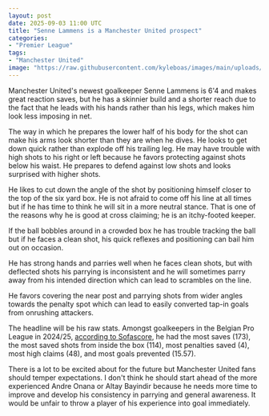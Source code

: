 ```yaml
---
layout: post
date: 2025-09-03 11:00 UTC
title: "Senne Lammens is a Manchester United prospect"
categories:
- "Premier League"
tags:
- "Manchester United"
image: "https://raw.githubusercontent.com/kyleboas/images/main/uploads/2025/09/02/Image-02Sep2025_10:47:08.png"
---
```


Manchester United's newest goalkeeper Senne Lammens is 6'4 and makes great reaction saves, but he has a skinnier build and a shorter reach due to the fact that he leads with his hands rather than his legs, which makes him look less imposing in net.

<!---more--->

The way in which he prepares the lower half of his body for the shot can make his arms look shorter than they are when he dives. He looks to get down quick rather than explode off his trailing leg. He may have trouble with high shots to his right or left because he favors protecting against shots below his waist. He prepares to defend against low shots and looks surprised with higher shots.

He likes to cut down the angle of the shot by positioning himself closer to the top of the six yard box. He is not afraid to come off his line at all times but if he has time to think he will sit in a more neutral stance. That is one of the reasons why he is good at cross claiming; he is an itchy-footed keeper. 

If the ball bobbles around in a crowded box he has trouble tracking the ball but if he faces a clean shot, his quick reflexes and positioning can bail him out on occasion.

He has strong hands and parries well when he faces clean shots, but with deflected shots his parrying is inconsistent and he will sometimes parry away from his intended direction which can lead to scrambles on the line.

He favors covering the near post and parrying shots from wider angles towards the penalty spot which can lead to easily converted tap-in goals from onrushing attackers.

The headline will be his raw stats. Amongst goalkeepers in the Belgian Pro League in 2024/25, [according to Sofascore](https://x.com/sofascoreint/status/1962525167231381606?s=46&t=EwWKBMyY400eGGXYwoRkiw), he had the most saves (173), the most saved shots from inside the box (114), most penalties saved (4), most high claims (48), and most goals prevented (15.57). 

There is a lot to be excited about for the future but Manchester United fans should temper expectations. I don't think he should start ahead of the more experienced Andre Onana or Altay Bayindir because he needs more time to improve and develop his consistency in parrying and general awareness. It would be unfair to throw a player of his experience into goal immediately.